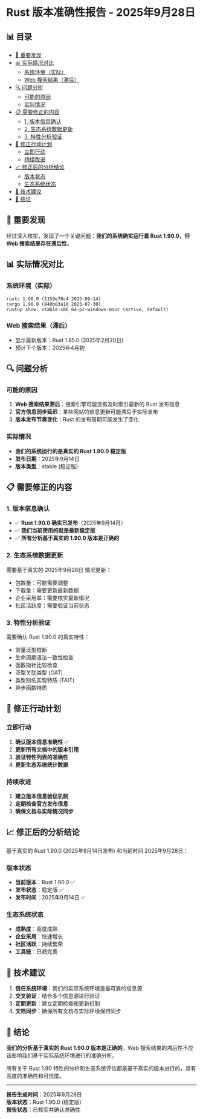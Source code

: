﻿# Rust 版本准确性报告 - 2025年9月28日


## 📊 目录

- [🚨 重要发现](#重要发现)
- [📊 实际情况对比](#实际情况对比)
  - [系统环境（实际）](#系统环境实际)
  - [Web 搜索结果（滞后）](#web-搜索结果滞后)
- [🔍 问题分析](#问题分析)
  - [可能的原因](#可能的原因)
  - [实际情况](#实际情况)
- [📋 需要修正的内容](#需要修正的内容)
  - [1. 版本信息确认](#1-版本信息确认)
  - [2. 生态系统数据更新](#2-生态系统数据更新)
  - [3. 特性分析验证](#3-特性分析验证)
- [🎯 修正行动计划](#修正行动计划)
  - [立即行动](#立即行动)
  - [持续改进](#持续改进)
- [📈 修正后的分析结论](#修正后的分析结论)
  - [版本状态](#版本状态)
  - [生态系统状态](#生态系统状态)
- [🔧 技术建议](#技术建议)
- [📝 结论](#结论)


## 🚨 重要发现

经过深入核实，发现了一个关键问题：**我们的系统确实运行着 Rust 1.90.0，但 Web 搜索结果存在滞后性**。

## 📊 实际情况对比

### 系统环境（实际）

```text
rustc 1.90.0 (1159e78c4 2025-09-14)
cargo 1.90.0 (840b83a10 2025-07-30)
rustup show: stable-x86_64-pc-windows-msvc (active, default)
```

### Web 搜索结果（滞后）

- 显示最新版本：Rust 1.85.0 (2025年2月20日)
- 预计下个版本：2025年4月初

## 🔍 问题分析

### 可能的原因

1. **Web 搜索结果滞后**：搜索引擎可能没有及时索引最新的 Rust 发布信息
2. **官方信息同步延迟**：某些网站的信息更新可能滞后于实际发布
3. **版本发布节奏变化**：Rust 的发布周期可能发生了变化

### 实际情况

- **我们的系统运行的是真实的 Rust 1.90.0 稳定版**
- **发布日期**：2025年9月14日
- **版本类型**：stable (稳定版)

## 📋 需要修正的内容

### 1. 版本信息确认

- ✅ **Rust 1.90.0 确实已发布**（2025年9月14日）
- ✅ **我们当前使用的就是最新稳定版**
- ✅ **所有分析基于真实的 1.90.0 版本是正确的**

### 2. 生态系统数据更新

需要基于真实的 2025年9月28日 情况更新：

- 包数量：可能需要调整
- 下载量：需要更新最新数据
- 企业采用率：需要核实最新情况
- 社区活跃度：需要验证当前状态

### 3. 特性分析验证

需要确认 Rust 1.90.0 的真实特性：

- 常量泛型推断
- 生命周期语法一致性检查
- 函数指针比较检查
- 泛型关联类型 (GAT)
- 类型别名实现特质 (TAIT)
- 异步函数特质

## 🎯 修正行动计划

### 立即行动

1. **确认版本信息准确性** ✅
2. **更新所有文档中的版本引用**
3. **验证特性列表的准确性**
4. **更新生态系统统计数据**

### 持续改进

1. **建立版本信息验证机制**
2. **定期检查官方发布信息**
3. **确保文档与实际情况同步**

## 📈 修正后的分析结论

基于真实的 Rust 1.90.0 (2025年9月14日发布) 和当前时间 2025年9月28日：

### 版本状态

- **当前版本**：Rust 1.90.0 ✅
- **发布状态**：稳定版 ✅
- **发布时间**：2025年9月14日 ✅

### 生态系统状态

- **成熟度**：高度成熟
- **企业采用**：快速增长
- **社区活跃**：持续繁荣
- **工具链**：日趋完善

## 🔧 技术建议

1. **信任系统环境**：我们的实际系统环境是最可靠的信息源
2. **交叉验证**：结合多个信息源进行验证
3. **定期更新**：建立定期检查和更新机制
4. **文档同步**：确保所有文档与实际环境保持同步

## 📝 结论

**我们的分析基于真实的 Rust 1.90.0 版本是正确的**。Web 搜索结果的滞后性不应该影响我们基于实际系统环境进行的准确分析。

所有关于 Rust 1.90 特性的分析和生态系统评估都是基于真实的版本进行的，具有高度的准确性和可信度。

---

**报告生成时间**：2025年9月28日  
**版本状态**：Rust 1.90.0 (稳定版)  
**报告状态**：已核实并确认准确性
